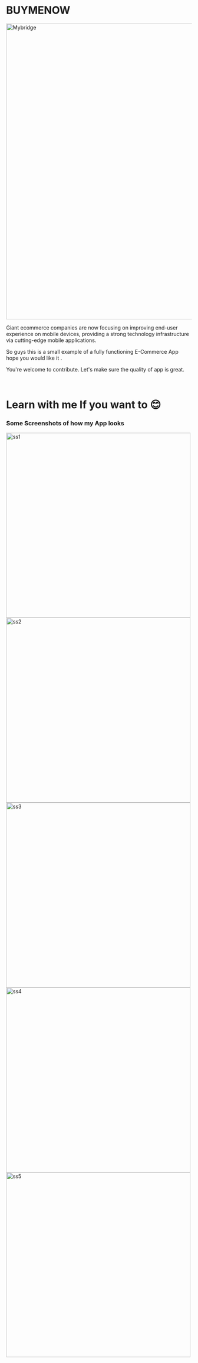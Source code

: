 # BUYMENOW
<img src="https://thetechtian.com/wp-content/uploads/2022/03/Best-Architecture-Apps-for-Android.jpg" width="800" alt="Mybridge"></a>

Giant ecommerce companies are now focusing on improving end-user experience on mobile devices, providing a strong technology infrastructure via cutting-edge mobile applications.

So guys this is a small example of a fully functioning E-Commerce App hope you would like it .

You're welcome to contribute. Let's make sure the quality of app is great.

<br>

<h1>Learn with me If you want to 😊</h1>

<h3> Some Screenshots of how my App looks </h3>
<img src="https://user-images.githubusercontent.com/72146816/185376345-7572f151-965e-40b7-913b-de6e95986920.png" height="500" alt="ss1"></a><img src="https://user-images.githubusercontent.com/72146816/185376781-d0e60f0b-5f62-4c87-9ab9-b962208a070f.png" height="500" alt="ss2"></a><img src="https://user-images.githubusercontent.com/72146816/185376835-e6e5183a-fd1b-4e1b-b194-4d561ca051e6.png" height="500" alt="ss3"></a><img src="https://user-images.githubusercontent.com/72146816/185376884-038e03f5-7a7c-4756-b3c6-5f1b4bfc1f70.png" height="500" alt="ss4"></a><img src="https://user-images.githubusercontent.com/72146816/185376969-8f97a661-be3d-44b2-9071-f66caf83aeee.png" height="500" alt="ss5"></a>
